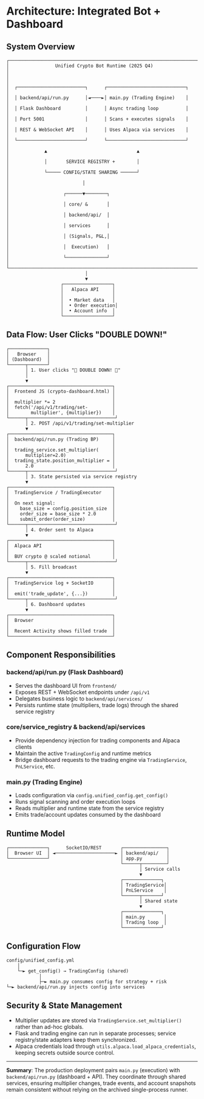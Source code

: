 # Architecture: Integrated Bot + Dashboard

## System Overview

```
┌─────────────────────────────────────────────────────────────────────┐
│                 Unified Crypto Bot Runtime (2025 Q4)                │
│                                                                     │
│  ┌─────────────────────────┐      ┌─────────────────────────────┐   │
│  │ backend/api/run.py      │◄────►│ main.py (Trading Engine)    │   │
│  │ Flask Dashboard         │      │ Async trading loop          │   │
│  │ Port 5001               │      │ Scans + executes signals    │   │
│  │ REST & WebSocket API    │      │ Uses Alpaca via services    │   │
│  └─────────────────────────┘      └─────────────────────────────┘   │
│             ▲                                 ▲                     │
│             │       SERVICE REGISTRY +        │                     │
│             └───── CONFIG/STATE SHARING ──────┘                     │
│                           │                                           │
│                    ┌──────▼────────┐                                  │
│                    │ core/ &       │                                  │
│                    │ backend/api/  │                                  │
│                    │ services      │                                  │
│                    │ (Signals, P&L,│                                  │
│                    │  Execution)   │                                  │
│                    └───────────────┘                                  │
└─────────────────────────────────────────────────────────────────────┘
                             │
                             ▼
                    ┌──────────────────┐
                    │   Alpaca API     │
                    │                  │
                    │  • Market data   │
                    │  • Order execution│
                    │  • Account info  │
                    └──────────────────┘
```

## Data Flow: User Clicks "DOUBLE DOWN!"

```
┌──────────────┐
│   Browser    │
│ (Dashboard)  │
└──────┬───────┘
       │ 1. User clicks "🚀 DOUBLE DOWN! 🚀"
       │
       ▼
┌──────────────────────────────────────┐
│  Frontend JS (crypto-dashboard.html) │
│                                      │
│  multiplier *= 2                     │
│  fetch('/api/v1/trading/set-         │
│        multiplier', {multiplier})    │
└──────┬────────────────────────────────┘
       │ 2. POST /api/v1/trading/set-multiplier
       ▼
┌──────────────────────────────────────┐
│  backend/api/run.py (Trading BP)     │
│                                      │
│  trading_service.set_multiplier(     │
│      multiplier=2.0)                 │
│  trading_state.position_multiplier = │
│      2.0                             │
└──────┬────────────────────────────────┘
       │ 3. State persisted via service registry
       ▼
┌──────────────────────────────────────┐
│  TradingService / TradingExecutor    │
│                                      │
│  On next signal:                     │
│    base_size = config.position_size  │
│    order_size = base_size * 2.0      │
│    submit_order(order_size)          │
└──────┬────────────────────────────────┘
       │ 4. Order sent to Alpaca
       ▼
┌──────────────────────────────────────┐
│  Alpaca API                          │
│                                      │
│  BUY crypto @ scaled notional        │
└──────┬────────────────────────────────┘
       │ 5. Fill broadcast
       ▼
┌──────────────────────────────────────┐
│  TradingService log + SocketIO       │
│                                      │
│  emit('trade_update', {...})         │
└──────┬────────────────────────────────┘
       │ 6. Dashboard updates
       ▼
┌──────────────────────────────────────┐
│  Browser                             │
│                                      │
│  Recent Activity shows filled trade  │
└──────────────────────────────────────┘
```

## Component Responsibilities

### backend/api/run.py (Flask Dashboard)
- Serves the dashboard UI from `frontend/`
- Exposes REST + WebSocket endpoints under `/api/v1`
- Delegates business logic to `backend/api/services/`
- Persists runtime state (multipliers, trade logs) through the shared service registry

### core/service_registry & backend/api/services
- Provide dependency injection for trading components and Alpaca clients
- Maintain the active `TradingConfig` and runtime metrics
- Bridge dashboard requests to the trading engine via `TradingService`, `PnLService`, etc.

### main.py (Trading Engine)
- Loads configuration via `config.unified_config.get_config()`
- Runs signal scanning and order execution loops
- Reads multiplier and runtime state from the service registry
- Emits trade/account updates consumed by the dashboard

## Runtime Model

```
┌──────────────┐      SocketIO/REST       ┌────────────────┐
│  Browser UI  │ ◄──────────────────────► │ backend/api/   │
└──────────────┘                          │ app.py         │
                                          └──────┬─────────┘
                                                 │ Service calls
                                                 ▼
                                          ┌──────────────┐
                                          │ TradingService│
                                          │ PnLService    │
                                          └──────┬───────┘
                                                 │ Shared state
                                                 ▼
                                          ┌──────────────┐
                                          │ main.py       │
                                          │ Trading loop  │
                                          └──────────────┘
```

## Configuration Flow

```
config/unified_config.yml
    │
    └─► get_config() → TradingConfig (shared)
            │
            ├─► main.py consumes config for strategy + risk
└─► backend/api/run.py injects config into services
```

## Security & State Management

- Multiplier updates are stored via `TradingService.set_multiplier()` rather than ad-hoc globals.
- Flask and trading engine can run in separate processes; service registry/state adapters keep them synchronized.
- Alpaca credentials load through `utils.alpaca.load_alpaca_credentials`, keeping secrets outside source control.

---

**Summary**: The production deployment pairs `main.py` (execution) with `backend/api/run.py` (dashboard + API). They coordinate through shared services, ensuring multiplier changes, trade events, and account snapshots remain consistent without relying on the archived single-process runner.
